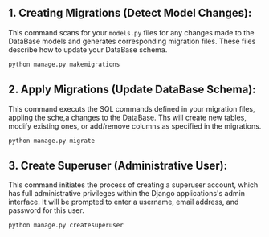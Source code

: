 ## 1. Creating Migrations (Detect Model Changes):
This command scans for your `models.py` files for any changes made to the DataBase models and generates corresponding migration files. These files describe how to update your DataBase schema.

```bash
python manage.py makemigrations
```


## 2. Apply Migrations (Update DataBase Schema):
This command executs the SQL commands defined in your migration files, appling the sche,a changes to the DataBase. Ths will create new tables, modify existing ones, or add/remove columns as specified in the migrations.

```bash
python manage.py migrate
```


## 3. Create Superuser (Administrative User):
This command initiates the process of creating a superuser account, which has full administrative privileges within the Django applications's admin interface. It will be prompted to enter a username, email address, and password for this user.

```bash
python manage.py createsuperuser
```